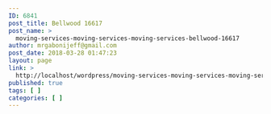 ```yaml
---
ID: 6841
post_title: Bellwood 16617
post_name: >
  moving-services-moving-services-moving-services-bellwood-16617
author: mrgabonijeff@gmail.com
post_date: 2018-03-28 01:47:23
layout: page
link: >
  http://localhost/wordpress/moving-services-moving-services-moving-services-bellwood-16617/
published: true
tags: [ ]
categories: [ ]
---
```

